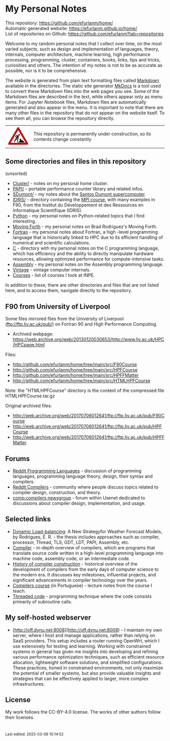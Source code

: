 # My Personal Notes

This repository: <https://github.com/efurlanm/home/>  
Automatic generated website: <https://efurlanm.github.io/home/>    
List of repositories on Github: <https://github.com/efurlanm?tab=repositories>

Welcome to my random personal notes that I collect over time, on the most varied subjects, such as design and implementation of languages, theory, internals, computer architecture, machine learning, high performance processing, programming, cluster, containers, books, links, tips and tricks, curiosities and others. The intention of my notes is not to be as accurate as possible, nor is it to be comprehensive.

The website is generated from plain text formatting files called [Markdown](https://github.github.com/gfm/) available in the directories. The static site generator [MkDocs](https://www.mkdocs.org/) is a tool used to convert these Markdown files into the web pages you see. Some of the Markdown files are described in the text, while others appear only as menu items. For Jupyter Notebook files, Markdown files are automatically generated and also appear in the menu. It is important to note that there are many other files in the repository that do not appear on the website itself. To see them all, you can browse the repository directly.

<table>
    <tr>
        <td><img src="img/construction.gif"></td>
        <td>This repository is permanently under construction, so its contents change constantly</td>
    </tr>
</table>


## Some directories and files in this repository

(unsorted)

* [Cluster/](cluster/README.md) - notes on my personal home cluster.
* [PAPI/](papi/README.md) - portable performance counter library and related infos.
* [SDumont/](https://github.com/efurlanm/home/tree/main/src/SDumont) - my notes about the [Santos Dumont supercomputer](https://sdumont.lncc.br/machine.php).
* [IDRIS/](https://github.com/efurlanm/home/tree/main/src/IDRIS) - directory containing the [MPI course](http://www.idris.fr/formations/mpi/), with many examples in F90, from the Institut du Développement et des Ressources en Informatique Scientifique (IDRIS).
* [Python](python/README.md) - my personal notes on Python-related topics that I find interesting.
* [Moving Forth](Moving_Forth/README.md) - my personal notes on Brad Rodriguez's Moving Forth.
* [Fortran](fortran/README.md) - my personal notes about Fortran, a high -level programming language that is historically linked to HPC due to its efficient handling of numerical and scientific calculations.
* [C](c/README.md) - directory with my personal notes on the C programming language, which has efficiency and the ability to directly manipulate hardware resources, allowing optimized performance for compute-intensive tasks. 
* [Assembly](assembly/README.md) - my personal notes on the Assembly programming language.
* [Vintage](vintage/README.md) - vintage computer internals.
* [Courses](learning/courses.md) - list of courses I took at INPE.

In addition to these, there are other directories and files that are not listed here, and to access them, navigate directly to the repository.


## F90 from University of Liverpool

Some files mirrored files from the University of Liverpool (<ftp://ftp.liv.ac.uk/pub/>) on Fortran 90 and High Performance Computing.

* Archived webpage: <https://web.archive.org/web/20130120030653/http://www.liv.ac.uk/HPC/HPCpage.html>

Files:

* <http://github.com/efurlanm/home/tree/main/src/F90Course>
* <http://github.com/efurlanm/home/tree/main/src/HPFCourse>
* <http://github.com/efurlanm/home/tree/main/src/HPFFMatter>
* <http://github.com/efurlanm/home/tree/main/src/HTMLHPFCourse>

Note: the "HTMLHPFCourse" directory is the content of the compressed file HTMLHPFCourse.tar.gz

Original archived files:

* <http://web.archive.org/web/20170706012641/ftp://ftp.liv.ac.uk/pub/F90Course>
* <http://web.archive.org/web/20170706012641/ftp://ftp.liv.ac.uk/pub/HPFCourse>
* <http://web.archive.org/web/20170706012641/ftp://ftp.liv.ac.uk/pub/HPFFMatter>


## Forums

* [Reddit Programming Languages](http://www.reddit.com/r/ProgrammingLanguages) - discussion of programming languages, programming language theory, design, their syntax and compilers.
* [Reddit Compilers](http://www.reddit.com/r/Compilers) - community where people discuss topics related to compiler design, construction, and theory.
* [comp.compilers newsgroup](https://compilers.iecc.com) - forum within Usenet dedicated to discussions about compiler design, implementation, and usage.


## Selected links

* [Dynamic Load-balancing](https://www.lume.ufrgs.br/bitstream/handle/10183/34776/000792718.pdf): A New Strategyfor Weather Forecast Models, by Rodrigues, E. R. - the thesis includes approaches such as compiler, processor, Thread, TLS, GDT, LDT, PAPI, Assembly, etc.
* [Compiler](https://en.wikipedia.org/wiki/Compiler) - in-depth overview of compilers, which are programs that translate source code written in a high-level programming language into machine code, assembly code, or an intermediate code.
* [History of compiler construction](https://en.wikipedia.org/wiki/History_of_compiler_construction) - historical overview of the development of compilers from the early days of computer science to the modern era. It discusses key milestones, influential projects, and significant advancements in compiler technology over the years.
* [Compilers course](https://github.com/efurlanm/teaching/tree/main/comp) (in Portuguese) - lecture notes from the course I teach.
* [Threaded code](https://en.wikipedia.org/wiki/Threaded_code) - programming technique where the code consists primarily of subroutine calls. 


## My self-hosted webserver

* [http://off.dynu.net:8008](http://off.dynu.net:8008) - I maintain my own server, where I host and manage applications, rather than relying on SaaS providers. This setup includes a router running OpenWrt, which I use extensively for testing and learning. Working with constrained systems in general has given me insights into developing and refining various performance optimization techniques, such as efficient resource allocation, lightweight software solutions, and simplified configurations. These practices, honed in constrained environments, not only maximize the potential of smaller systems, but also provide valuable insights and strategies that can be effectively applied to larger, more complex infrastructures.


## License

My work follows the CC-BY-4.0 license. The works of other authors follow their licenses.



<br><sub>Last edited: 2025-03-08 10:14:52</sub>
